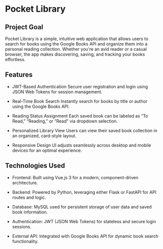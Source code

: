 # Pocket Library 

##  Project Goal
Pocket Library is a simple, intuitive web application that allows users to search for books using the Google Books API and organize them into a personal reading collection. Whether you're an avid reader or a casual browser, the app makes discovering, saving, and tracking your books effortless.
##  Features
- JWT-Based Authentication Secure user registration and login using JSON Web Tokens for session management.

- Real-Time Book Search Instantly search for books by title or author using the Google Books API.

- Reading Status Assignment Each saved book can be labeled as “To Read,” “Reading,” or “Read” via dropdown selection.

- Personalized Library View Users can view their saved book collection in an organized, card-style layout.

- Responsive Design UI adjusts seamlessly across desktop and mobile devices for an optimal experience.


##  Technologies Used

- Frontend: Built using Vue.js 3 for a modern, component-driven architecture.

- Backend: Powered by Python, leveraging either Flask or FastAPI for API routes and logic.

- Database: MySQL used for persistent storage of user data and saved book information.

- Authentication: JWT (JSON Web Tokens) for stateless and secure login sessions.

- External API: Integrated with Google Books API for dynamic book search functionality.



